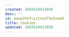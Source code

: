 ```yaml
---
created: 1665628423050
desc: ''
id: ewum2hhfujztnod75e5vmw8
title: Cookies
updated: 1665628423050
---
```

   
